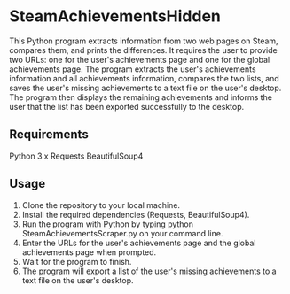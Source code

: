 # SteamAchievementsHidden

This Python program extracts information from two web pages on Steam, compares them, and prints the differences. It requires the user to provide two URLs: one for the user's achievements page and one for the global achievements page. The program extracts the user's achievements information and all achievements information, compares the two lists, and saves the user's missing achievements to a text file on the user's desktop. The program then displays the remaining achievements and informs the user that the list has been exported successfully to the desktop.

## Requirements
Python 3.x
Requests
BeautifulSoup4

## Usage
1. Clone the repository to your local machine.
2. Install the required dependencies (Requests, BeautifulSoup4).
3. Run the program with Python by typing python SteamAchievementsScraper.py on your command line.
4. Enter the URLs for the user's achievements page and the global achievements page when prompted.
5. Wait for the program to finish.
6. The program will export a list of the user's missing achievements to a text file on the user's desktop.
